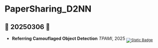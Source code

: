 # PaperSharing_D2NN

## :triangular_flag_on_post: 20250306 :triangular_flag_on_post:
<!--:triangular_flag_on_post:-->

- **Referring Camouflaged Object Detection**
  *TPAMI*, 2025
  <sub>[![Static Badge](https://img.shields.io/badge/Paper-white?logoSize=auto)](https://arxiv.org/abs/2306.07532)</sub>
